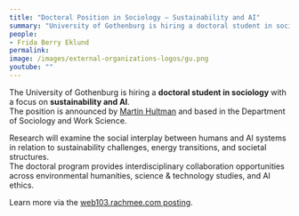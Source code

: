 ```yaml
---
title: "Doctoral Position in Sociology – Sustainability and AI"
summary: "University of Gothenburg is hiring a doctoral student in sociology, with a focus on sustainability and AI, supervised within the Department of Sociology and Work Science."
people:
- Frida Berry Eklund
permalink: 
image: /images/external-organizations-logos/gu.png
youtube: ""
--- 
```


The University of Gothenburg is hiring a **doctoral student in sociology** with a focus on **sustainability and AI**.  
The position is announced by [Martin Hultman](https://www.gu.se/en/about/find-staff/martinhultman) and based in the Department of Sociology and Work Science.  

Research will examine the social interplay between humans and AI systems in relation to sustainability challenges, energy transitions, and societal structures.  
The doctoral program provides interdisciplinary collaboration opportunities across environmental humanities, science & technology studies, and AI ethics.  

Learn more via the [web103.rachmee.com posting](https://web103.reachmee.com/ext/I005/1035/job?site=6&lang=SE&validator=3038fcf1516ea1184a6da70a891f87da&job_id=38229).

